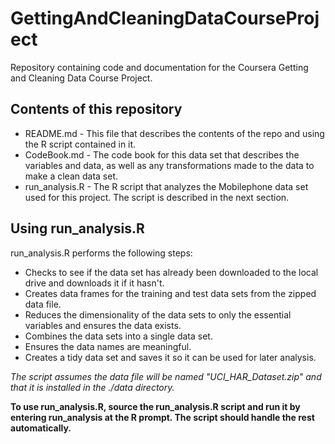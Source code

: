GettingAndCleaningDataCourseProject
===================================

Repository containing code and documentation for the Coursera Getting and Cleaning Data Course Project.

## Contents of this repository
- README.md - This file that describes the contents of the repo and using the R script contained in it.
- CodeBook.md - The code book for this data set that describes the variables and data, as well as any transformations made to the data to make a clean data set.
- run_analysis.R - The R script that analyzes the Mobilephone data set used for this project. The script is described in the next section.

## Using run_analysis.R

run_analysis.R performs the following steps:
- Checks to see if the data set has already been downloaded to the local drive and downloads it if it hasn't.
- Creates data frames for the training and test data sets from the zipped data file.
- Reduces the dimensionality of the data sets to only the essential variables and ensures the data exists.
- Combines the data sets into a single data set.
- Ensures the data names are meaningful.
- Creates a tidy data set and saves it so it can be used for later analysis.

 *The script assumes the data file will be named "UCI_HAR_Dataset.zip" and that it is installed in the ./data directory.*
 
**To use run_analysis.R, source the run_analysis.R script and run it by entering run_analysis at the R prompt. The script should handle the rest automatically.**